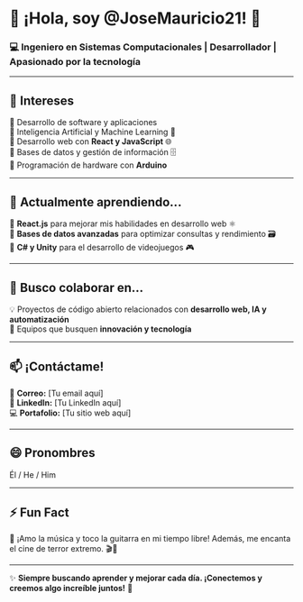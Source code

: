 # 👋 ¡Hola, soy @JoseMauricio21! 🚀

### 💻 Ingeniero en Sistemas Computacionales | Desarrollador | Apasionado por la tecnología  

---

## 👀 Intereses  
🔹 Desarrollo de software y aplicaciones  
🔹 Inteligencia Artificial y Machine Learning 🤖  
🔹 Desarrollo web con **React y JavaScript** 🌐  
🔹 Bases de datos y gestión de información 🗄️  
🔹 Programación de hardware con **Arduino**  

---

## 🌱 Actualmente aprendiendo...  
📌 **React.js** para mejorar mis habilidades en desarrollo web ⚛️  
📌 **Bases de datos avanzadas** para optimizar consultas y rendimiento 🗃️  
📌 **C# y Unity** para el desarrollo de videojuegos 🎮  

---

## 💞️ Busco colaborar en...  
💡 Proyectos de código abierto relacionados con **desarrollo web, IA y automatización**  
🤝 Equipos que busquen **innovación y tecnología**  

---

## 📫 ¡Contáctame!  
📧 **Correo:** [Tu email aquí]  
🔗 **LinkedIn:** [Tu LinkedIn aquí]  
💻 **Portafolio:** [Tu sitio web aquí]  

---

## 😄 Pronombres  
Él / He / Him  

---

## ⚡ Fun Fact  
🎸 ¡Amo la música y toco la guitarra en mi tiempo libre! Además, me encanta el cine de terror extremo. 🎬👹  

---

✨ **Siempre buscando aprender y mejorar cada día. ¡Conectemos y creemos algo increíble juntos!** 🚀  
